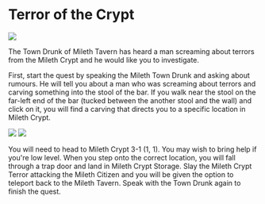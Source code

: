 # Terror of the Crypt

<img src="../../images/sprites/drunk.png"/>

The Town Drunk of Mileth Tavern has heard a man screaming about terrors from the Mileth Crypt and he would like you to investigate.

First, start the quest by speaking the Mileth Town Drunk and asking about rumours. He will tell you about a man who was screaming about terrors and carving something into the stool of the bar. If you walk near the stool on the far-left end of the bar (tucked between the another stool and the wall) and click on it, you will find a carving that directs you to a specific location in Mileth Crypt.

<img src="../../images/sprites/bat.png"/> <img src="../../images/sprites/man1.png"/>

You will need to head to Mileth Crypt 3-1 (1, 1). You may wish to bring help if you're low level. When you step onto the correct location, you will fall through a trap door and land in Mileth Crypt Storage. Slay the Mileth Crypt Terror attacking the Mileth Citizen and you will be given the option to teleport back to the Mileth Tavern. Speak with the Town Drunk again to finish the quest.

